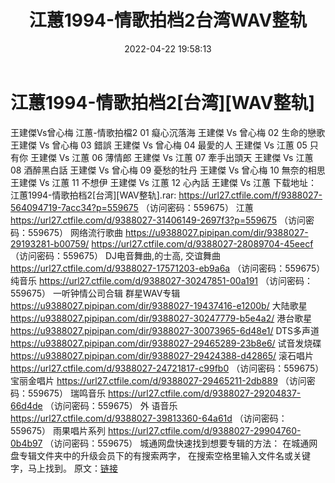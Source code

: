 ﻿---
title: 江蕙1994-情歌拍档2台湾WAV整轨
date: 2022-04-22 19:58:13
categories: 闽南语(台语)
tags: 国语流行
---
# 江蕙1994-情歌拍档2[台湾][WAV整轨]

王建傑Vs曾心梅 江蕙-情歌拍檔2
01 癡心沉落海 王建傑 Vs
曾心梅
02 生命的戀歌 王建傑 Vs
曾心梅
03 錯誤 王建傑 Vs 曾心梅
04 最愛的人 王建傑 Vs 江蕙
05 只有你 王建傑 Vs 江蕙
06 薄情郎 王建傑 Vs 江蕙
07 牽手出頭天 王建傑 Vs 江蕙
08 酒醉黑白話 王建傑 Vs
曾心梅
09 憂愁的牡丹 王建傑 Vs
曾心梅
10 無奈的相思 王建傑 Vs 江蕙
11 不想伊 王建傑 Vs 江蕙
12 心內話 王建傑 Vs 江蕙
下载地址：
江蕙1994-情歌拍档2[台湾][WAV整轨].rar: https://url27.ctfile.com/f/9388027-564094719-7acc34?p=559675
（访问密码：559675）
江蕙
https://url27.ctfile.com/d/9388027-31406149-2697f3?p=559675
（访问密码：559675）
网络流行歌曲
https://u9388027.pipipan.com/dir/9388027-29193281-b00759/
https://url27.ctfile.com/d/9388027-28089704-45eecf
（访问密码：559675）
DJ电音舞曲,的士高, 交谊舞曲
https://url27.ctfile.com/d/9388027-17571203-eb9a6a
（访问密码：559675）
纯音乐
https://url27.ctfile.com/d/9388027-30247851-00a191
（访问密码：559675）
一听钟情公司合辑
群星WAV专辑
https://u9388027.pipipan.com/dir/9388027-19437416-e1200b/
大陆歌星
https://u9388027.pipipan.com/dir/9388027-30247779-b5e4a2/
港台歌星
https://u9388027.pipipan.com/dir/9388027-30073965-6d48e1/
DTS多声道
https://u9388027.pipipan.com/dir/9388027-29465289-23b8e6/
试音发烧碟
https://u9388027.pipipan.com/dir/9388027-29424388-d42865/
滚石唱片
https://url27.ctfile.com/d/9388027-24721817-c99fb0
（访问密码：559675）
宝丽金唱片
https://url27.ctfile.com/d/9388027-29465211-2db889
（访问密码：559675）
瑞鸣音乐
https://url27.ctfile.com/d/9388027-29204837-66d4de
（访问密码：559675）
外
语音乐
https://url27.ctfile.com/d/9388027-39813360-64a61d
（访问密码：559675）
雨果唱片系列
https://url27.ctfile.com/d/9388027-29904760-0b4b97
（访问密码：559675）
城通网盘快速找到想要专辑的方法：
在城通网盘专辑文件夹中的升级会员下的有搜索两字，
在搜索空格里输入文件名或关键字，马上找到。
原文：[链接](https://blog.sina.com.cn/s/blog_1647c7e7601030wss.html)